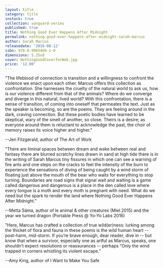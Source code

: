 ```yaml
---
layout: title
category: title
instock: true
collection: vanguard-series
published: true
title: Nothing Good Ever Happens After Midnight
permalink: nothing-good-ever-happens-after-midnight-sarah-marcus
author: Sarah Marcus
releasedate: '2016-08-12'
isbn: 978-0-9965460-1-0
dimensions: 5.25x8
cover: NothingGoodCoverforWeb.jpg
price: '12.00'
---
```

"The lifeblood of connection is transition and a willingness to confront the violence we enact upon each other. Marcus offers this collection as confrontation. She harnesses the cruelty of the natural world to ask us, how is our violence different from that of the animals? Where do we converge and diverge in this natural, lived world? With this confrontation, there is a sense of transition, of coming into oneself that permeates the text. Just as the speaker is becoming, so are the poems. They are feeling around in the dark, craving connection. But these poetic bodies have learned to be skeptical, wary of the smell of another, so close. Theirs is a desire; as everyone around them is reluctant to acknowledge the past, the choir of memory raises its voice higher and higher."  

--Jen Fitzgerald, author of The Art of Work


"There are liminal spaces between dream and wake between real and fantasy there are blurred scratchy lines drawn in sand at high tide there is in the writing of Sarah Marcus tiny fissures in which one can see a warning of fire ants and one steps on the cracks to feel the intensity of the burn to experience the sensations of diving of being caught by a wind storm of floating just above the mouth of the bear who waits for everything to stop turning. Boundaries are road signs that signal wait and waiting is a game called dangerous and dangerous is a place in the den called love where every tongue is a moth and every moth is pregnant with need. What do we need but the spark to render the land where Nothing Good Ever Happens After Midnight."  

--Metta Sáma, author of le animal & other creatures (Miel 2015) and the year we turned dragon (Portable Press @ Yo-Yo Labs 2016)


"Here, Marcus has crafted a collection of true wild(er)ness: lurking among the thicket of flora and fauna in these poems is the wild human heart -- post-harm, mid-storm. If you’re brave enough, dear reader, dive in -- but know that when a survivor, especially one as artful as Marcus, speaks, one shouldn’t expect resolutions or reassurances -- perhaps “Only the wind trapped in corners whistling its violent escape.”

--Amy King, author of I Want to Make You Safe
